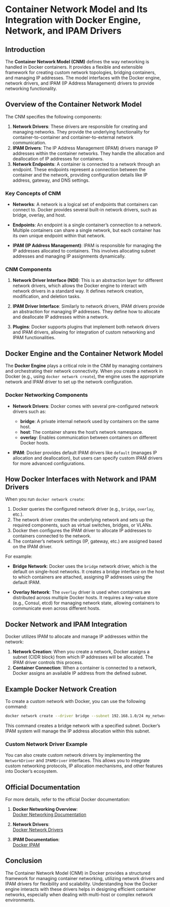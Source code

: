 
# Container Network Model and Its Integration with Docker Engine, Network, and IPAM Drivers

## Introduction

The **Container Network Model (CNM)** defines the way networking is handled in Docker containers. It provides a flexible and extensible framework for creating custom network topologies, bridging containers, and managing IP addresses. The model interfaces with the Docker engine, network drivers, and IPAM (IP Address Management) drivers to provide networking functionality.

## Overview of the Container Network Model

The CNM specifies the following components:
1. **Network Drivers**: These drivers are responsible for creating and managing networks. They provide the underlying functionality for container-to-container and container-to-external network communication.
2. **IPAM Drivers**: The IP Address Management (IPAM) drivers manage IP addresses within the container networks. They handle the allocation and deallocation of IP addresses for containers.
3. **Network Endpoints**: A container is connected to a network through an endpoint. These endpoints represent a connection between the container and the network, providing configuration details like IP address, gateway, and DNS settings.

### Key Concepts of CNM

- **Networks**: A network is a logical set of endpoints that containers can connect to. Docker provides several built-in network drivers, such as bridge, overlay, and host.
  
- **Endpoints**: An endpoint is a single container’s connection to a network. Multiple containers can share a single network, but each container has its own unique endpoint within that network.

- **IPAM (IP Address Management)**: IPAM is responsible for managing the IP addresses allocated to containers. This involves allocating subnet addresses and managing IP assignments dynamically.

### CNM Components

1. **Network Driver Interface (NDI)**: This is an abstraction layer for different network drivers, which allows the Docker engine to interact with network drivers in a standard way. It defines network creation, modification, and deletion tasks.

2. **IPAM Driver Interface**: Similarly to network drivers, IPAM drivers provide an abstraction for managing IP addresses. They define how to allocate and deallocate IP addresses within a network.

3. **Plugins**: Docker supports plugins that implement both network drivers and IPAM drivers, allowing for integration of custom networking and IPAM functionalities.

## Docker Engine and the Container Network Model

The **Docker Engine** plays a critical role in the CNM by managing containers and orchestrating their network connectivity. When you create a network in Docker (e.g., using `docker network create`), the engine uses the appropriate network and IPAM driver to set up the network configuration.

### Docker Networking Components
- **Network Drivers**: Docker comes with several pre-configured network drivers such as:
  - **bridge**: A private internal network used by containers on the same host.
  - **host**: The container shares the host’s network namespace.
  - **overlay**: Enables communication between containers on different Docker hosts.
  
- **IPAM**: Docker provides default IPAM drivers like `default` (manages IP allocation and deallocation), but users can specify custom IPAM drivers for more advanced configurations.

## How Docker Interfaces with Network and IPAM Drivers

When you run `docker network create`:
1. Docker queries the configured network driver (e.g., `bridge`, `overlay`, etc.).
2. The network driver creates the underlying network and sets up the required components, such as virtual switches, bridges, or VLANs.
3. Docker then configures the IPAM driver to allocate IP addresses to containers connected to the network.
4. The container’s network settings (IP, gateway, etc.) are assigned based on the IPAM driver.

For example:
- **Bridge Network**: Docker uses the `bridge` network driver, which is the default on single-host networks. It creates a bridge interface on the host to which containers are attached, assigning IP addresses using the default IPAM.
  
- **Overlay Network**: The `overlay` driver is used when containers are distributed across multiple Docker hosts. It requires a key-value store (e.g., Consul, etcd) for managing network state, allowing containers to communicate even across different hosts.

## Docker Network and IPAM Integration

Docker utilizes IPAM to allocate and manage IP addresses within the network:
1. **Network Creation**: When you create a network, Docker assigns a subnet (CIDR block) from which IP addresses will be allocated. The IPAM driver controls this process.
2. **Container Connection**: When a container is connected to a network, Docker assigns an available IP address from the defined subnet.

## Example Docker Network Creation

To create a custom network with Docker, you can use the following command:
```bash
docker network create --driver bridge --subnet 192.168.1.0/24 my_network
```

This command creates a bridge network with a specified subnet. Docker’s IPAM system will manage the IP address allocation within this subnet.

### Custom Network Driver Example

You can also create custom network drivers by implementing the `NetworkDriver` and `IPAMDriver` interfaces. This allows you to integrate custom networking protocols, IP allocation mechanisms, and other features into Docker’s ecosystem.

## Official Documentation

For more details, refer to the official Docker documentation:

1. **Docker Networking Overview**:  
   [Docker Networking Documentation](https://docs.docker.com/network/)
   
2. **Network Drivers**:  
   [Docker Network Drivers](https://docs.docker.com/engine/network/drivers/)
   
3. **IPAM Documentation**:  
   [Docker IPAM](https://docs.docker.com/network/overlay/#configure-ip-addressing)

## Conclusion

The Container Network Model (CNM) in Docker provides a structured framework for managing container networking, utilizing network drivers and IPAM drivers for flexibility and scalability. Understanding how the Docker engine interacts with these drivers helps in designing efficient container networks, especially when dealing with multi-host or complex network environments.
```
